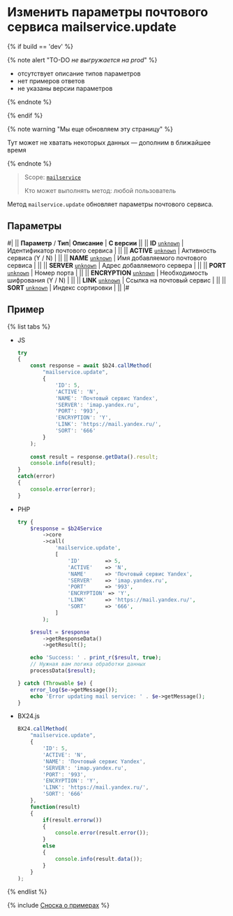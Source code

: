# Изменить параметры почтового сервиса mailservice.update

{% if build == 'dev' %}

{% note alert "TO-DO _не выгружается на prod_" %}

- отсутствует описание типов параметров
- нет примеров ответов
- не указаны версии параметров

{% endnote %}

{% endif %}

{% note warning "Мы еще обновляем эту страницу" %}

Тут может не хватать некоторых данных — дополним в ближайшее время

{% endnote %}

> Scope: [`mailservice`](../scopes/permissions.md)
>
> Кто может выполнять метод: любой пользователь

Метод `mailservice.update` обновляет параметры почтового сервиса.

## Параметры

#|
||  **Параметр** / **Тип**| **Описание** | **С версии** ||
|| **ID**
[`unknown`](../data-types.md) | Идентификатор почтового сервиса | ||
|| **ACTIVE**
[`unknown`](../data-types.md) | Активность сервиса (Y / N) | ||
|| **NAME**
[`unknown`](../data-types.md) | Имя добавляемого почтового сервиса | ||
|| **SERVER**
[`unknown`](../data-types.md) | Адрес добавляемого сервера | ||
|| **PORT**
[`unknown`](../data-types.md) | Номер порта | ||
|| **ENCRYPTION**
[`unknown`](../data-types.md) | Необходимость шифрования (Y / N) | ||
|| **LINK**
[`unknown`](../data-types.md) | Ссылка на почтовый сервис | ||
|| **SORT**
[`unknown`](../data-types.md) | Индекс сортировки | ||
|#

## Пример

{% list tabs %}

- JS


    ```js
    try
    {
    	const response = await $b24.callMethod(
    		"mailservice.update",
    		{
    			'ID': 5,
    			'ACTIVE': 'N',
    			'NAME': 'Почтовый сервис Yandex',
    			'SERVER': 'imap.yandex.ru',
    			'PORT': '993',
    			'ENCRYPTION': 'Y',
    			'LINK': 'https://mail.yandex.ru/',
    			'SORT': '666'
    		}
    	);
    	
    	const result = response.getData().result;
    	console.info(result);
    }
    catch(error)
    {
    	console.error(error);
    }
    ```

- PHP


    ```php
    try {
        $response = $b24Service
            ->core
            ->call(
                'mailservice.update',
                [
                    'ID'        => 5,
                    'ACTIVE'    => 'N',
                    'NAME'      => 'Почтовый сервис Yandex',
                    'SERVER'    => 'imap.yandex.ru',
                    'PORT'      => '993',
                    'ENCRYPTION' => 'Y',
                    'LINK'      => 'https://mail.yandex.ru/',
                    'SORT'      => '666',
                ]
            );
    
        $result = $response
            ->getResponseData()
            ->getResult();
    
        echo 'Success: ' . print_r($result, true);
        // Нужная вам логика обработки данных
        processData($result);
    
    } catch (Throwable $e) {
        error_log($e->getMessage());
        echo 'Error updating mail service: ' . $e->getMessage();
    }
    ```

- BX24.js

    ```js
    BX24.callMethod(
        "mailservice.update",
        {
            'ID': 5,
            'ACTIVE': 'N',
            'NAME': 'Почтовый сервис Yandex',
            'SERVER': 'imap.yandex.ru',
            'PORT': '993',
            'ENCRYPTION': 'Y',
            'LINK': 'https://mail.yandex.ru/',
            'SORT': '666'
        },
        function(result)
        {
            if(result.errorы())
            {
                console.error(result.error());
            }
            else
            {
                console.info(result.data());
            }
        }
    );
    ```

{% endlist %}

{% include [Сноска о примерах](../../_includes/examples.md) %}